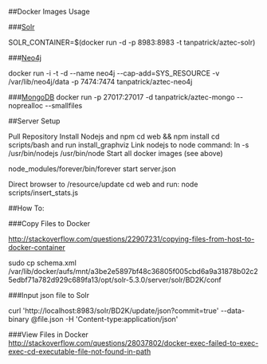 ##Docker Images Usage

###[Solr](https://hub.docker.com/r/makuk66/docker-solr/)

SOLR_CONTAINER=$(docker run -d -p 8983:8983 -t tanpatrick/aztec-solr)

###[Neo4j](https://hub.docker.com/r/tpires/neo4j/)

docker run -i -t -d --name neo4j --cap-add=SYS_RESOURCE -v /var/lib/neo4j/data -p 7474:7474 tanpatrick/aztec-neo4j

###[MongoDB](https://docs.docker.com/examples/mongodb/)
docker run -p 27017:27017 -d tanpatrick/aztec-mongo --noprealloc --smallfiles


##Server Setup

Pull Repository
Install Nodejs and npm
cd web && npm install
cd scripts/bash and run install_graphviz
Link nodejs to node command: ln -s /usr/bin/nodejs /usr/bin/node
Start all docker images (see above)

node_modules/forever/bin/forever start server.json

Direct browser to /resource/update
cd web and run: node scripts/insert_stats.js

##How To:

###Copy Files to Docker

http://stackoverflow.com/questions/22907231/copying-files-from-host-to-docker-container

sudo cp schema.xml /var/lib/docker/aufs/mnt/a3be2e5897bf48c36805f005cbd6a9a31878b02c25edbf71a782d929c689fa13/opt/solr-5.3.0/server/solr/BD2K/conf

###Input json file to Solr

curl 'http://localhost:8983/solr/BD2K/update/json?commit=true' --data-binary @file.json -H 'Content-type:application/json'

###View Files in Docker
http://stackoverflow.com/questions/28037802/docker-exec-failed-to-exec-exec-cd-executable-file-not-found-in-path